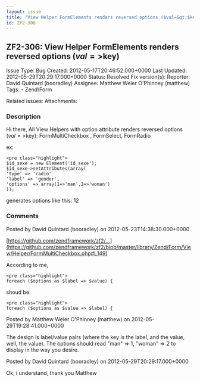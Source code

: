 ```yaml
---
layout: issue
title: "View Helper FormElements renders reversed options ($val=&gt;$key)"
id: ZF2-306
---
```


ZF2-306: View Helper FormElements renders reversed options ($val=>$key)
-----------------------------------------------------------------------

 Issue Type: Bug Created: 2012-05-17T20:46:52.000+0000 Last Updated: 2012-05-29T20:29:17.000+0000 Status: Resolved Fix version(s): 
 Reporter:  David Quintard (booradley)  Assignee:  Matthew Weier O'Phinney (matthew)  Tags: - Zend\\Form
 
 Related issues: 
 Attachments: 
### Description

Hi there, All View Helpers with option attribute renders reversed options ($val=>$key): FormMultiCheckbox , FormSelect, FormRadio

ex:

 
    <pre class="highlight">
    $id_sexe = new Element('id_sexe');
    $id_sexe->setAttributes(array(
    'type' => 'radio'
    'label' => 'gender',
    'options' => array(1=>'man',2=>'woman') 
    ));


generates options like this: 12

 

 

### Comments

Posted by David Quintard (booradley) on 2012-05-23T14:38:30.000+0000

[https://github.com/zendframework/zf2/…](https://github.com/zendframework/zf2/blob/master/library/Zend/Form/View/Helper/FormMultiCheckbox.php#L149)

According to me,

 
    <pre class="highlight">
    foreach ($options as $label => $value) {


shoud be:

 
    <pre class="highlight">
    foreach ($options as $value => $label) {


 

 

Posted by Matthew Weier O'Phinney (matthew) on 2012-05-29T19:28:41.000+0000

The design is label/value pairs (where the key is the label, and the value, well, the value). The options should read "man" => 1, "woman" => 2 to display in the way you desire.

 

 

Posted by David Quintard (booradley) on 2012-05-29T20:29:17.000+0000

Ok, i understand, thank you Matthew

 

 